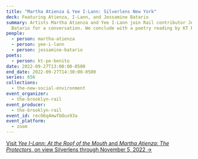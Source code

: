 ```yaml
---
title: "Martha Atienza & Yee I-Lann: Silverlens New York"
deck: Featuring Atienza, I-Lann, and Jessamine Batario
summary: Artists Martha Atienza and Yee I-Lann join Rail contributor Jessamine
  Batario for a conversation. We conclude with a poetry reading by KT Pe Benito.
people:
  - person: martha-atienza
  - person: yee-i-lann
  - person: jessamine-batario
poets:
  - person: kt-pe-benito
date: 2022-09-27T13:00:00-0500
end_date: 2022-09-27T14:30:00-0500
series: 656
collections:
  - the-new-social-environment
event_organizer:
  - the-brooklyn-rail
event_producer:
  - the-brooklyn-rail
event_id: recO6q4mwfbOux93a
event_platform:
  - zoom
---
```

[Visit *Yee I-Lann: At the Roof of the Mouth* and *Martha Atienza: The Protectors*, on view Silverlens through November 5, 2022 →](https://www.silverlensgalleries.com/exhibitions/current/new-york)